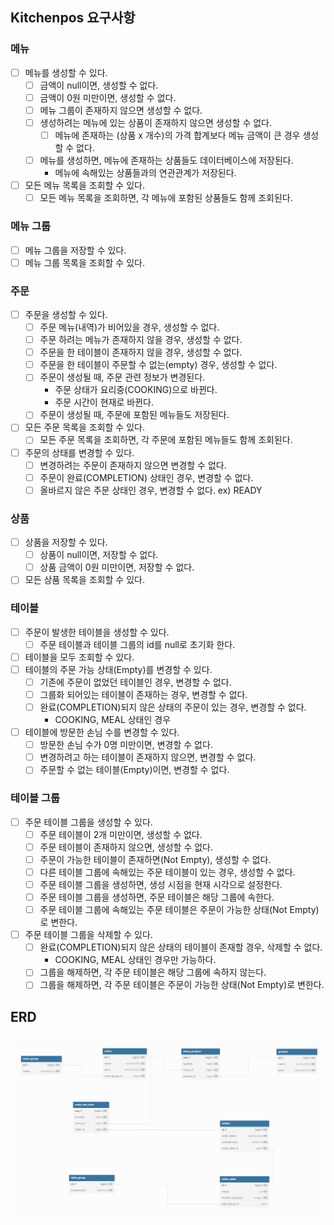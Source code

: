 ## Kitchenpos 요구사항

### 메뉴
- [ ] 메뉴를 생성할 수 있다.
  - [ ] 금액이 null이면, 생성할 수 없다.
  - [ ] 금액이 0원 미만이면, 생성할 수 없다.
  - [ ] 메뉴 그룹이 존재하지 않으면 생성할 수 없다.
  - [ ] 생성하려는 메뉴에 있는 상품이 존재하지 않으면 생성할 수 없다.
    - [ ] 메뉴에 존재하는 (상품 x 개수)의 가격 합계보다 메뉴 금액이 큰 경우 생성할 수 없다.
  - [ ] 메뉴를 생성하면, 메뉴에 존재하는 상품들도 데이터베이스에 저장된다.
    - 메뉴에 속해있는 상품들과의 연관관계가 저장된다.
- [ ] 모든 메뉴 목록을 조회할 수 있다.
  - [ ] 모든 메뉴 목록을 조회하면, 각 메뉴에 포함된 상품들도 함께 조회된다.

### 메뉴 그룹
- [ ] 메뉴 그룹을 저장할 수 있다.
- [ ] 메뉴 그룹 목록을 조회할 수 있다.

### 주문
- [ ] 주문을 생성할 수 있다.
  - [ ] 주문 메뉴(내역)가 비어있을 경우, 생성할 수 없다.
  - [ ] 주문 하려는 메뉴가 존재하지 않을 경우, 생성할 수 없다.
  - [ ] 주문을 한 테이블이 존재하지 않을 경우, 생성할 수 없다.
  - [ ] 주문을 한 테이블이 주문할 수 없는(empty) 경우, 생성할 수 없다.
  - [ ] 주문이 생성될 때, 주문 관련 정보가 변경된다. 
    - 주문 상태가 요리중(COOKING)으로 바뀐다.
    - 주문 시간이 현재로 바뀐다.
  - [ ] 주문이 생성될 때, 주문에 포함된 메뉴들도 저장된다.
- [ ] 모든 주문 목록을 조회할 수 있다.
  - [ ] 모든 주문 목록을 조회하면, 각 주문에 포함된 메뉴들도 함께 조회된다.
- [ ] 주문의 상태를 변경할 수 있다.
  - [ ] 변경하려는 주문이 존재하지 않으면 변경할 수 없다.
  - [ ] 주문이 완료(COMPLETION) 상태인 경우, 변경할 수 없다.
  - [ ] 올바르지 않은 주문 상태인 경우, 변경할 수 없다. ex) READY

### 상품
- [ ] 상품을 저장할 수 있다.
  - [ ] 상품이 null이면, 저장할 수 없다.
  - [ ] 상품 금액이 0원 미만이면, 저장할 수 없다.
- [ ] 모든 상품 목록을 조회할 수 있다.

### 테이블
- [ ] 주문이 발생한 테이블을 생성할 수 있다.
  - [ ] 주문 테이블과 테이블 그룹의 id를 null로 초기화 한다.
- [ ] 테이블을 모두 조회할 수 있다.
- [ ] 테이블의 주문 가능 상태(Empty)를 변경할 수 있다.
  - [ ] 기존에 주문이 없었던 테이블인 경우, 변경할 수 없다.
  - [ ] 그룹화 되어있는 테이블이 존재하는 경우, 변경할 수 없다.
  - [ ] 완료(COMPLETION)되지 않은 상태의 주문이 있는 경우, 변경할 수 없다.
    - COOKING, MEAL 상태인 경우
- [ ] 테이블에 방문한 손님 수를 변경할 수 있다.
  - [ ] 방문한 손님 수가 0명 미만이면, 변경할 수 없다.
  - [ ] 변경하려고 하는 테이블이 존재하지 않으면, 변경할 수 없다.
  - [ ] 주문할 수 없는 테이블(Empty)이면, 변경할 수 없다.

### 테이블 그룹
- [ ] 주문 테이블 그룹을 생성할 수 있다.
  - [ ] 주문 테이블이 2개 미만이면, 생성할 수 없다.
  - [ ] 주문 테이블이 존재하지 않으면, 생성할 수 없다.
  - [ ] 주문이 가능한 테이블이 존재하면(Not Empty), 생성할 수 없다.
  - [ ] 다른 테이블 그룹에 속해있는 주문 테이블이 있는 경우, 생성할 수 없다.
  - [ ] 주문 테이블 그룹을 생성하면, 생성 시점을 현재 시각으로 설정한다.
  - [ ] 주문 테이블 그룹을 생성하면, 주문 테이블은 해당 그룹에 속한다.
  - [ ] 주문 테이블 그룹에 속해있는 주문 테이블은 주문이 가능한 상태(Not Empty)로 변한다.
- [ ] 주문 테이블 그룹을 삭제할 수 있다.
  - [ ] 완료(COMPLETION)되지 않은 상태의 테이블이 존재할 경우, 삭제할 수 없다.
    - COOKING, MEAL 상태인 경우만 가능하다.
  - [ ] 그룹을 해제하면, 각 주문 테이블은 해당 그룹에 속하지 않는다.
  - [ ] 그룹을 해제하면, 각 주문 테이블은 주문이 가능한 상태(Not Empty)로 변한다.

## ERD
![img.png](images%2Fimg.png)
